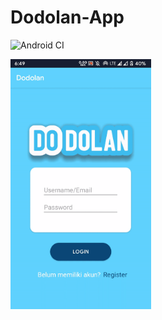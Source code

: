 # Dodolan-App
![Android CI](https://github.com/ai-null/Dodolan-App/workflows/Android%20CI/badge.svg)

<p>
  <img src="https://raw.githubusercontent.com/ai-null/Dodolan-App/dev/screenshots/demo.gif" height="400px" />
</p>
